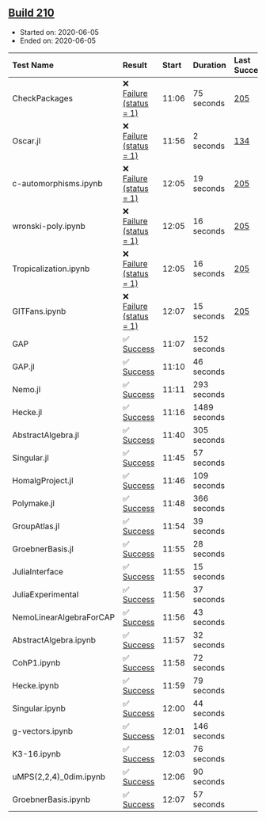 ## [Build 210](https://oscarci.mathematik.uni-kl.de/job/oscar-stable/210/)

* Started on: 2020-06-05
* Ended on: 2020-06-05

| Test Name    | Result | Start | Duration | Last Success | First Failure |
|:-------------|:-------|:------|:---------|:-------------|:--------------|
| CheckPackages | ❌ [Failure (status = 1)](https://oscarci.mathematik.uni-kl.de/job/oscar-stable/210/artifact/logs/build-210/CheckPackages.log) | 11:06 | 75 seconds | [205](https://oscarci.mathematik.uni-kl.de/job/oscar-stable/205/) | [206](https://oscarci.mathematik.uni-kl.de/job/oscar-stable/206/) |
| Oscar.jl | ❌ [Failure (status = 1)](https://oscarci.mathematik.uni-kl.de/job/oscar-stable/210/artifact/logs/build-210/Oscar.jl.log) | 11:56 | 2 seconds | [134](https://oscarci.mathematik.uni-kl.de/job/oscar-stable/134/) | [177](https://oscarci.mathematik.uni-kl.de/job/oscar-stable/177/) |
| c-automorphisms.ipynb | ❌ [Failure (status = 1)](https://oscarci.mathematik.uni-kl.de/job/oscar-stable/210/artifact/logs/build-210/c-automorphisms.ipynb.log) | 12:05 | 19 seconds | [205](https://oscarci.mathematik.uni-kl.de/job/oscar-stable/205/) | [206](https://oscarci.mathematik.uni-kl.de/job/oscar-stable/206/) |
| wronski-poly.ipynb | ❌ [Failure (status = 1)](https://oscarci.mathematik.uni-kl.de/job/oscar-stable/210/artifact/logs/build-210/wronski-poly.ipynb.log) | 12:05 | 16 seconds | [205](https://oscarci.mathematik.uni-kl.de/job/oscar-stable/205/) | [206](https://oscarci.mathematik.uni-kl.de/job/oscar-stable/206/) |
| Tropicalization.ipynb | ❌ [Failure (status = 1)](https://oscarci.mathematik.uni-kl.de/job/oscar-stable/210/artifact/logs/build-210/Tropicalization.ipynb.log) | 12:05 | 16 seconds | [205](https://oscarci.mathematik.uni-kl.de/job/oscar-stable/205/) | [206](https://oscarci.mathematik.uni-kl.de/job/oscar-stable/206/) |
| GITFans.ipynb | ❌ [Failure (status = 1)](https://oscarci.mathematik.uni-kl.de/job/oscar-stable/210/artifact/logs/build-210/GITFans.ipynb.log) | 12:07 | 15 seconds | [205](https://oscarci.mathematik.uni-kl.de/job/oscar-stable/205/) | [206](https://oscarci.mathematik.uni-kl.de/job/oscar-stable/206/) |
| GAP | ✅ [Success](https://oscarci.mathematik.uni-kl.de/job/oscar-stable/210/artifact/logs/build-210/GAP.log) | 11:07 | 152 seconds |  |  |
| GAP.jl | ✅ [Success](https://oscarci.mathematik.uni-kl.de/job/oscar-stable/210/artifact/logs/build-210/GAP.jl.log) | 11:10 | 46 seconds |  |  |
| Nemo.jl | ✅ [Success](https://oscarci.mathematik.uni-kl.de/job/oscar-stable/210/artifact/logs/build-210/Nemo.jl.log) | 11:11 | 293 seconds |  |  |
| Hecke.jl | ✅ [Success](https://oscarci.mathematik.uni-kl.de/job/oscar-stable/210/artifact/logs/build-210/Hecke.jl.log) | 11:16 | 1489 seconds |  |  |
| AbstractAlgebra.jl | ✅ [Success](https://oscarci.mathematik.uni-kl.de/job/oscar-stable/210/artifact/logs/build-210/AbstractAlgebra.jl.log) | 11:40 | 305 seconds |  |  |
| Singular.jl | ✅ [Success](https://oscarci.mathematik.uni-kl.de/job/oscar-stable/210/artifact/logs/build-210/Singular.jl.log) | 11:45 | 57 seconds |  |  |
| HomalgProject.jl | ✅ [Success](https://oscarci.mathematik.uni-kl.de/job/oscar-stable/210/artifact/logs/build-210/HomalgProject.jl.log) | 11:46 | 109 seconds |  |  |
| Polymake.jl | ✅ [Success](https://oscarci.mathematik.uni-kl.de/job/oscar-stable/210/artifact/logs/build-210/Polymake.jl.log) | 11:48 | 366 seconds |  |  |
| GroupAtlas.jl | ✅ [Success](https://oscarci.mathematik.uni-kl.de/job/oscar-stable/210/artifact/logs/build-210/GroupAtlas.jl.log) | 11:54 | 39 seconds |  |  |
| GroebnerBasis.jl | ✅ [Success](https://oscarci.mathematik.uni-kl.de/job/oscar-stable/210/artifact/logs/build-210/GroebnerBasis.jl.log) | 11:55 | 28 seconds |  |  |
| JuliaInterface | ✅ [Success](https://oscarci.mathematik.uni-kl.de/job/oscar-stable/210/artifact/logs/build-210/JuliaInterface.log) | 11:55 | 15 seconds |  |  |
| JuliaExperimental | ✅ [Success](https://oscarci.mathematik.uni-kl.de/job/oscar-stable/210/artifact/logs/build-210/JuliaExperimental.log) | 11:56 | 37 seconds |  |  |
| NemoLinearAlgebraForCAP | ✅ [Success](https://oscarci.mathematik.uni-kl.de/job/oscar-stable/210/artifact/logs/build-210/NemoLinearAlgebraForCAP.log) | 11:56 | 43 seconds |  |  |
| AbstractAlgebra.ipynb | ✅ [Success](https://oscarci.mathematik.uni-kl.de/job/oscar-stable/210/artifact/logs/build-210/AbstractAlgebra.ipynb.log) | 11:57 | 32 seconds |  |  |
| CohP1.ipynb | ✅ [Success](https://oscarci.mathematik.uni-kl.de/job/oscar-stable/210/artifact/logs/build-210/CohP1.ipynb.log) | 11:58 | 72 seconds |  |  |
| Hecke.ipynb | ✅ [Success](https://oscarci.mathematik.uni-kl.de/job/oscar-stable/210/artifact/logs/build-210/Hecke.ipynb.log) | 11:59 | 79 seconds |  |  |
| Singular.ipynb | ✅ [Success](https://oscarci.mathematik.uni-kl.de/job/oscar-stable/210/artifact/logs/build-210/Singular.ipynb.log) | 12:00 | 44 seconds |  |  |
| g-vectors.ipynb | ✅ [Success](https://oscarci.mathematik.uni-kl.de/job/oscar-stable/210/artifact/logs/build-210/g-vectors.ipynb.log) | 12:01 | 146 seconds |  |  |
| K3-16.ipynb | ✅ [Success](https://oscarci.mathematik.uni-kl.de/job/oscar-stable/210/artifact/logs/build-210/K3-16.ipynb.log) | 12:03 | 76 seconds |  |  |
| uMPS(2,2,4)_0dim.ipynb | ✅ [Success](https://oscarci.mathematik.uni-kl.de/job/oscar-stable/210/artifact/logs/build-210/uMPS-2-2-4-_0dim.ipynb.log) | 12:06 | 90 seconds |  |  |
| GroebnerBasis.ipynb | ✅ [Success](https://oscarci.mathematik.uni-kl.de/job/oscar-stable/210/artifact/logs/build-210/GroebnerBasis.ipynb.log) | 12:07 | 57 seconds |  |  |

